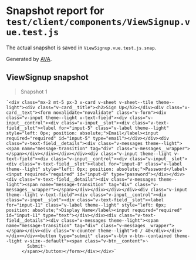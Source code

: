 # Snapshot report for `test/client/components/ViewSignup.vue.test.js`

The actual snapshot is saved in `ViewSignup.vue.test.js.snap`.

Generated by [AVA](https://avajs.dev).

## ViewSignup snapshot

> Snapshot 1

    `<div class="mx-2 mt-5 px-3 v-card v-sheet v-sheet--tile theme--light"><div class="v-card__title"><h2>Sign Up</h2></div><div class="v-card__text"><form novalidate="novalidate" class="v-form"><div class="v-input theme--light v-text-field"><div class="v-input__control"><div class="v-input__slot"><div class="v-text-field__slot"><label for="input-5" class="v-label theme--light" style="left: 0px; position: absolute;">Email</label><input required="required" id="input-5" type="email"></div></div><div class="v-text-field__details"><div class="v-messages theme--light"><span name="message-transition" tag="div" class="v-messages__wrapper"></span></div></div></div></div><div class="v-input theme--light v-text-field"><div class="v-input__control"><div class="v-input__slot"><div class="v-text-field__slot"><label for="input-8" class="v-label theme--light" style="left: 0px; position: absolute;">Password</label><input required="required" id="input-8" type="password"></div></div><div class="v-text-field__details"><div class="v-messages theme--light"><span name="message-transition" tag="div" class="v-messages__wrapper"></span></div></div></div></div><div class="v-input theme--light v-text-field"><div class="v-input__control"><div class="v-input__slot"><div class="v-text-field__slot"><label for="input-11" class="v-label theme--light" style="left: 0px; position: absolute;">Display Name</label><input required="required" id="input-11" type="text"></div></div><div class="v-text-field__details"><div class="v-messages theme--light"><span name="message-transition" tag="div" class="v-messages__wrapper"></span></div><div class="v-counter theme--light">0 / 40</div></div></div></div><button type="submit" class="v-btn v-btn--contained theme--light v-size--default"><span class="v-btn__content">␊
            Submit␊
          </span></button></form></div></div>`
